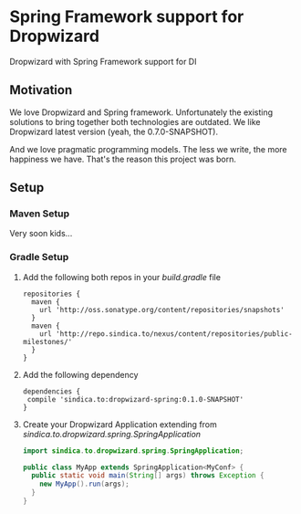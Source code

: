 # Spring Framework support for Dropwizard

Dropwizard with Spring Framework support for DI

## Motivation
We love Dropwizard and Spring framework. Unfortunately the existing solutions to bring together both technologies are outdated. We like Dropwizard latest version (yeah, the 0.7.0-SNAPSHOT).

And we love pragmatic programming models. The less we write, the more happiness we have.
That's the reason this project was born.

## Setup

### Maven Setup
Very soon kids...

### Gradle Setup

1. Add the following both repos in your _build.gradle_ file

   ```
   repositories {
     maven {
       url 'http://oss.sonatype.org/content/repositories/snapshots'
     }
     maven {
       url 'http://repo.sindica.to/nexus/content/repositories/public-milestones/'
     }  
   }
   ```

2. Add the following dependency
   
   ```
   dependencies {
    compile 'sindica.to:dropwizard-spring:0.1.0-SNAPSHOT'
   }
   ```

3. Create your Dropwizard Application extending from _sindica.to.dropwizard.spring.SpringApplication_

   ```java
   import sindica.to.dropwizard.spring.SpringApplication;

   public class MyApp extends SpringApplication<MyConf> {
     public static void main(String[] args) throws Exception {
       new MyApp().run(args);
     }
   }
   ```
